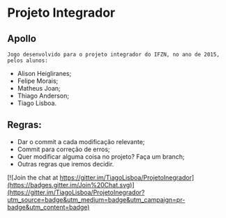 
# Projeto Integrador

<h2>Apollo</h2>

    Jogo desenvolvido para o projeto integrador do IFZN, no ano de 2015,
    pelos alunos:


* Alison Heigliranes;
* Felipe Morais;
* Matheus Joan;
* Thiago Anderson;
* Tiago Lisboa.

Regras:
--------

* Dar o commit a cada modificação relevante;
* Commit para correção de erros;
* Quer modificar alguma coisa no projeto? Faça um branch;
* Outras regras que iremos decidir.

[![Join the chat at https://gitter.im/TiagoLisboa/ProjetoInegrador](https://badges.gitter.im/Join%20Chat.svg)](https://gitter.im/TiagoLisboa/ProjetoInegrador?utm_source=badge&utm_medium=badge&utm_campaign=pr-badge&utm_content=badge)
